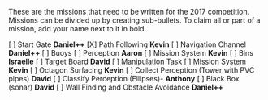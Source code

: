 These are the missions that need to be written for the 2017 competition. Missions can be divided up by creating sub-bullets. To claim all or part of a mission, add your name next to it in bold.

[ ] Start Gate **Daniel++**
[X] Path Following **Kevin**
[ ] Navigation Channel **Daniel++**
[ ] Buoys
    [ ] Perception **Aaron**
    [ ] Mission System **Kevin**
[ ] Bins **Israelle**
[ ] Target Board **David**
[ ] Manipulation Task
    [ ] Mission System **Kevin**
    [ ] Octagon Surfacing **Kevin**
    [ ] Collect Perception  (Tower with PVC pipes) **David**
    [ ] Classify Perception (Ellipses)- **Anthony**
[ ] Black Box (sonar) **David**
[ ] Wall Finding and Obstacle Avoidance **Daniel++**